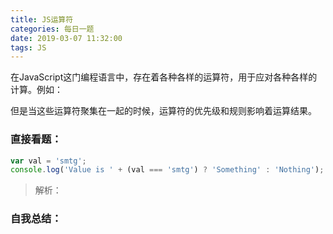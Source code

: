 ```yaml
---
title: JS运算符
categories: 每日一题
date: 2019-03-07 11:32:00
tags: JS
---
```


在JavaScript这门编程语言中，存在着各种各样的运算符，用于应对各种各样的计算。例如：

但是当这些运算符聚集在一起的时候，运算符的优先级和规则影响着运算结果。

### 直接看题：
```javascript
var val = 'smtg';
console.log('Value is ' + (val === 'smtg') ? 'Something' : 'Nothing'); // Something
```

> 解析：
> 


### 自我总结：

